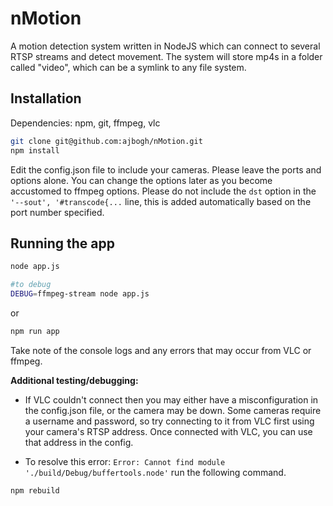 # nMotion

A motion detection system written in NodeJS which can connect to several RTSP streams and detect movement. The system will store mp4s in a folder called "video", which can be a symlink to any file system.

## Installation

Dependencies: npm, git, ffmpeg, vlc

```bash
git clone git@github.com:ajbogh/nMotion.git
npm install
```

Edit the config.json file to include your cameras. 
Please leave the ports and options alone. You can change the options later as you become accustomed to ffmpeg options. 
Please do not include the `dst` option in the `'--sout', '#transcode{...` line, this is added automatically based on the port number specified.

## Running the app

```bash
node app.js

#to debug
DEBUG=ffmpeg-stream node app.js
```

or 

```bash
npm run app
```

Take note of the console logs and any errors that may occur from VLC or ffmpeg.

**Additional testing/debugging:**

- If VLC couldn't connect then you may either have a misconfiguration in the config.json file, or the camera may be down. Some cameras require a username and password, so try connecting to it from VLC first using your camera's RTSP address. Once connected with VLC, you can use that address in the config.

- To resolve this error: `Error: Cannot find module './build/Debug/buffertools.node'` run the following command.

```
npm rebuild
```